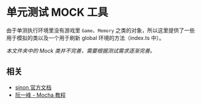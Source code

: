 # 单元测试 MOCK 工具

由于单测执行环境里没有游戏里 `Game`、`Memory` 之类的对象，所以这里提供了一些用于模拟的类以及一个用于刷新 global 环境的方法（index.ts 中）。

*本文件夹中的 Mock 类并不完善，需要根据测试需求逐渐完善。*

## 相关

- [sinon 官方文档](https://sinonjs.org/releases/v9.2.4/)
- [阮一峰 - Mocha 教程](http://www.ruanyifeng.com/blog/2015/12/a-mocha-tutorial-of-examples.html)